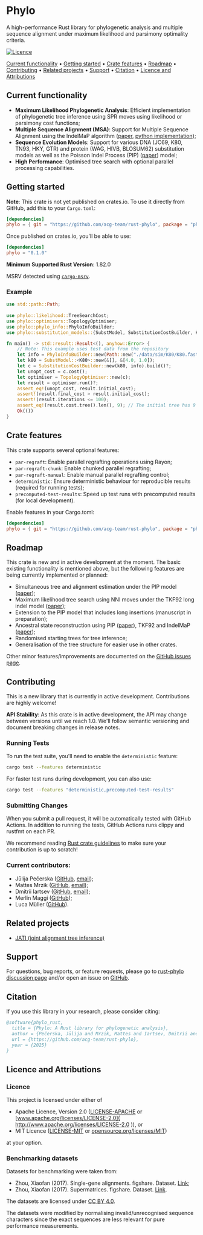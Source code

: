 # Phylo

A high-performance Rust library for phylogenetic analysis and multiple sequence alignment under maximum likelihood and parsimony optimality criteria.

<!-- [![Crates.io](https://img.shields.io/crates/v/phylo.svg)](https://crates.io/crates/phylo)
[![Documentation](https://docs.rs/phylo/badge.svg)](https://docs.rs/phylo) -->
[![Licence](https://img.shields.io/badge/license-MIT%20OR%20Apache--2.0-blue.svg)](https://github.com/acg-team/rust-phylo#license)

[Current functionality](#current-functionality) • [Getting started](#getting-started) • [Crate features](#crate-features) • [Roadmap](#roadmap) • [Contributing](#contributing) • [Related projects](#related-projects) • [Support](#support) • [Citation](#citation) • [Licence and Attributions](#licence-and-attributions)

## Current functionality

- **Maximum Likelihood Phylogenetic Analysis**: Efficient implementation of phylogenetic tree inference using SPR moves using likelihood or parsimony cost functions;
- **Multiple Sequence Alignment (MSA)**: Support for Multiple Sequence Alignment using the IndelMaP algorithm ([paper]( https://academic.oup.com/mbe/article/41/7/msae109/7688856 ), [python implementation]( https://github.com/acg-team/indelMaP ));
- **Sequence Evolution Models**: Support for various DNA (JC69, K80, TN93, HKY, GTR) and protein (WAG, HIVB, BLOSUM62) substitution models as well as the Poisson Indel Process (PIP) ([paper]( https://www.pnas.org/doi/10.1073/pnas.1220450110 )) model;
- **High Performance**: Optimised tree search with optional parallel processing capabilities.

## Getting started

<!-- Add this to your `Cargo.toml`:

```toml
[dependencies]
phylo = "0.1.0"
``` -->

**Note**: This crate is not yet published on crates.io. To use it directly from GitHub, add this to your `Cargo.toml`:

```toml
[dependencies]
phylo = { git = "https://github.com/acg-team/rust-phylo", package = "phylo" }
```

Once published on crates.io, you'll be able to use:

```toml
[dependencies]
phylo = "0.1.0"
```

**Minimum Supported Rust Version**: 1.82.0

MSRV detected using [`cargo-msrv`]( https://github.com/foresterre/cargo-msrv ).

### Example

```rust
use std::path::Path;
    
use phylo::likelihood::TreeSearchCost;
use phylo::optimisers::TopologyOptimiser;
use phylo::phylo_info::PhyloInfoBuilder;
use phylo::substitution_models::{SubstModel, SubstitutionCostBuilder, K80};

fn main() -> std::result::Result<(), anyhow::Error> {
    // Note: This example uses test data from the repository
    let info = PhyloInfoBuilder::new(Path::new("./data/sim/K80/K80.fasta").to_path_buf()).build()?;
    let k80 = SubstModel::<K80>::new(&[], &[4.0, 1.0]);
    let c = SubstitutionCostBuilder::new(k80, info).build()?;
    let unopt_cost = c.cost();
    let optimiser = TopologyOptimiser::new(c);
    let result = optimiser.run()?;
    assert_eq!(unopt_cost, result.initial_cost);
    assert!(result.final_cost > result.initial_cost);
    assert!(result.iterations <= 100);
    assert_eq!(result.cost.tree().len(), 9); // The initial tree has 9 nodes, 5 leaves and 4 internal nodes, and so should the resulting tree.
    Ok(()) 
}
```

## Crate features

This crate supports several optional features:

- `par-regraft`: Enable parallel regrafting operations using Rayon;
- `par-regraft-chunk`: Enable chunked parallel regrafting;
- `par-regraft-manual`: Enable manual parallel regrafting control;
- `deterministic`: Ensure deterministic behaviour for reproducible results (required for running tests);
- `precomputed-test-results`: Speed up test runs with precomputed results (for local development).

Enable features in your Cargo.toml:

```toml
[dependencies]
phylo = { git = "https://github.com/acg-team/rust-phylo", package = "phylo", features = ["par-regraft"] }
```

<!-- 
## Documentation
Full documentation is available at docs.rs/phylo.
-->

<!-- 
## Performance benchmarks
Will add Luca's benchmarks when possible.
-->

## Roadmap

This crate is new and in active development at the moment. The basic existing functionality is mentioned above, but the following features are being currently implemented or planned:

- Simultaneous tree and alignment estimation under the PIP model ([paper]( https://www.pnas.org/doi/10.1073/pnas.1220450110 )); 
- Maximum likelihood tree search using NNI moves under the TKF92 long indel model ([paper]( https://link.springer.com/article/10.1007/BF00163848 ));
- Extension to the PIP model that includes long insertions (manuscript in preparation);
- Ancestral state reconstruction using PIP ([paper]( https://pubmed.ncbi.nlm.nih.gov/35866991/ )), TKF92 and IndelMaP ([paper]( https://academic.oup.com/mbe/article/41/7/msae109/7688856 ));
- Randomised starting trees for tree inference;
- Generalisation of the tree structure for easier use in other crates.

Other minor features/improvements are documented on the [GitHub issues page]( https://github.com/acg-team/rust-phylo/issues?q=is%3Aissue%20state%3Aopen%20label%3Aenhancement ).

## Contributing

This is a new library that is currently in active development. Contributions are highly welcome!

**API Stability**: As this crate is in active development, the API may change between versions until we reach 1.0. We'll follow semantic versioning and document breaking changes in release notes.

### Running Tests

To run the test suite, you'll need to enable the `deterministic` feature:

```bash
cargo test --features deterministic
```

For faster test runs during development, you can also use:

```bash
cargo test --features "deterministic,precomputed-test-results"
```

### Submitting Changes

When you submit a pull request, it will be automatically tested with GitHub Actions. In addition to running the tests, GitHub Actions runs clippy and rustfmt on each PR.

We recommend reading [Rust crate guidelines]( https://rust-lang.github.io/api-guidelines/about.html ) to make sure your contribution is up to scratch!

### Current contributors:

- Jūlija Pečerska ([GitHub]( https://github.com/junniest ), [email]( mailto:julija.pecerska@zhaw.ch ));
- Mattes Mrzik ([GitHub]( https://github.com/MattesMrzik ), [email]( mailto:mattes.mrzik@zhaw.ch ));
- Dmitrii Iartsev ([GitHub]( https://github.com/jarcev ), [email]( mailto:dmitrii.iartsev@zhaw.ch ));
- Merlin Maggi ([GitHub]( https://github.com/merlinio2000 ));
- Luca Müller ([GitHub]( https://github.com/lucasperception )).

## Related projects

- [JATI (joint alignment tree inference)]( https://github.com/acg-team/JATI )

## Support

For questions, bug reports, or feature requests, please go to [rust-phylo discussion page]( https://github.com/acg-team/rust-phylo/discussions ) and/or open an issue on [GitHub]( https://github.com/acg-team/rust-phylo/issues ).

## Citation

If you use this library in your research, please consider citing:

```bibtex
@software{phylo_rust,
  title = {Phylo: A Rust library for phylogenetic analysis},
  author = {Pečerska, Jūlija and Mrzik, Mattes and Iartsev, Dmitrii and Gil, Manuel and Anisimova, Maria},
  url = {https://github.com/acg-team/rust-phylo},
  year = {2025}
}
```

## Licence and Attributions

### Licence

This project is licensed under either of
- Apache Licence, Version 2.0 ([LICENSE-APACHE]( LICENSE-APACHE ) or [www.apache.org/licenses/LICENSE-2.0]( http://www.apache.org/licenses/LICENSE-2.0 )), or
- MIT Licence ([LICENSE-MIT]( LICENSE-MIT ) or [opensource.org/licenses/MIT]( http://opensource.org/licenses/MIT ))

at your option.

### Benchmarking datasets

Datasets for benchmarking were taken from:
- Zhou, Xiaofan (2017). Single-gene alignments. figshare. Dataset. [Link]( https://doi.org/10.6084/m9.figshare.5477749.v1 );
- Zhou, Xiaofan (2017). Supermatrices. figshare. Dataset. [Link]( https://doi.org/10.6084/m9.figshare.5477746.v1 ).

The datasets are licensed under [CC BY 4.0]( https://creativecommons.org/licenses/by/4.0/ ).

The datasets were modified by normalising invalid/unrecognised sequence characters since the exact sequences are less relevant
for pure performance measurements.

